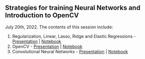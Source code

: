 ## Strategies for training Neural Networks and Introduction to OpenCV
July 20th, 2022.
The contents of this session include:
  1. Regularization, Linear, Lasso, Ridge and Elastic Regressions - [Presentation](./(1)%20Regularization%20%26%20OpenCV%20Presentation.pdf) | [Notebook](./(2)%20Linear%2C%20Lasso%2C%20%20Ridge%20and%20Elastic%20Regressions%20Notebook.ipynb)
  2. OpenCV - [Presentation](./(1)%20Regularization%20%26%20OpenCV%20Presentation.pdf) | [Notebook](./(3)%20OpenCV%20Notebook.ipynb)
  3. Convolutional Neural Networks - [Presentation](./(4)%20Convolutional%20Neural%20Networks%20Presentation.pdf) | [Notebook](./(5)%20VGG19%20Implementation%20Notebook.ipynb)